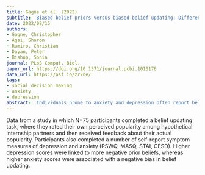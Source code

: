 ```yaml
---
title: Gagne et al. (2022)
subtitle: 'Biased belief priors versus biased belief updating: Differential correlates of depression and anxiety'
date: 2022/08/15
authors:
- Gagne, Christopher
- Agai, Sharon
- Ramiro, Christian
- Dayan, Peter
- Bishop, Sonia
journal: PLoS Comput. Biol.
paper_url: https://doi.org/10.1371/journal.pcbi.1010176
data_url: https://osf.io/zr7ne/
tags:
- social decision making
- anxiety
- depression
abstract: 'Individuals prone to anxiety and depression often report beliefs and make judgements about themselves that are more negative than those reported by others. We use computational modeling of a richly naturalistic task to disentangle the role of negative priors versus negatively biased belief updating and to investigate their association with different dimensions of Internalizing psychopathology. Undergraduate participants first provided profiles for a hypothetical tech internship. They then viewed pairs of other profiles and selected the individual they would prefer to work alongside out of each pair. In a subsequent phase of the experiment, participants made judgments about their relative popularity as hypothetical internship partners both before any feedback and after each of 20 items of feedback revealing whether or not they had been selected as the preferred teammate from a given pairing. Scores on latent factors of general negative affect, anxiety-specific affect and depression-specific affect were estimated using participants self-report scores on standardized measures of anxiety and depression together with factor loadings from a bifactor analysis conducted previously. Higher scores on the depression-specific factor were linked to more negative prior beliefs but were not associated with differences in belief updating. In contrast, higher scores on the anxiety-specific factor were associated with a negative bias in belief updating but no difference in prior beliefs. These findings indicate that, to at least some extent, distinct processes may impact the formation of belief priors and in-the-moment belief updating and that these processes may be differentially disrupted in depression and anxiety. Future directions for enquiry include examination of the possibility that prior beliefs biases in depression might reflect generalization from prior experiences or global schema whereas belief updating biases in anxiety might be more situationally specific.'
---
```


Data from a study in which N=75 participants completed a belief updating task, where they rated their own perceived popularity among hypothetical internship partners and then received feedback about their actual popularity. Participants also completed a number of self-report symptom measures of depression and anxiety (PSWQ, MASQ, STAI, CESD). Higher depression scores were linked to more negative prior beliefs, whereas higher anxiety scores were associated with a negative bias in belief updating.
